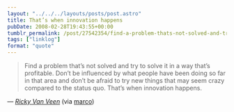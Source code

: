 ```yaml
---
layout: "../../../layouts/posts/post.astro"
title: That’s when innovation happens
pubDate: 2008-02-28T19:43:55+00:00
tumblr_permalink: /post/27542354/find-a-problem-thats-not-solved-and-try-to-solve
tags: ["linklog"]
format: "quote"
---
```


> Find a problem that’s not solved and try to solve it in a way that’s profitable. Don’t be influenced by what people have been doing so far in that area and don’t be afraid to try new things that may seem crazy compared to the status quo. That’s when innovation happens.

— <cite>[Ricky Van Veen](https://heyheyok.tumblr.com/post/27400161/find-a-problem-thats-not-solved-and-try-to-solve)</cite> (via [marco](http://tumblelog.marco.org/))
